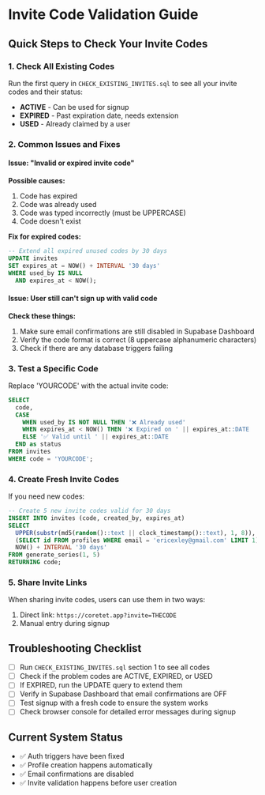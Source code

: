 # Invite Code Validation Guide

## Quick Steps to Check Your Invite Codes

### 1. Check All Existing Codes
Run the first query in `CHECK_EXISTING_INVITES.sql` to see all your invite codes and their status:
- **ACTIVE** - Can be used for signup
- **EXPIRED** - Past expiration date, needs extension
- **USED** - Already claimed by a user

### 2. Common Issues and Fixes

#### Issue: "Invalid or expired invite code"
**Possible causes:**
1. Code has expired
2. Code was already used
3. Code was typed incorrectly (must be UPPERCASE)
4. Code doesn't exist

**Fix for expired codes:**
```sql
-- Extend all expired unused codes by 30 days
UPDATE invites
SET expires_at = NOW() + INTERVAL '30 days'
WHERE used_by IS NULL 
  AND expires_at < NOW();
```

#### Issue: User still can't sign up with valid code
**Check these things:**
1. Make sure email confirmations are still disabled in Supabase Dashboard
2. Verify the code format is correct (8 uppercase alphanumeric characters)
3. Check if there are any database triggers failing

### 3. Test a Specific Code
Replace 'YOURCODE' with the actual invite code:
```sql
SELECT 
  code,
  CASE 
    WHEN used_by IS NOT NULL THEN '❌ Already used'
    WHEN expires_at < NOW() THEN '❌ Expired on ' || expires_at::DATE
    ELSE '✅ Valid until ' || expires_at::DATE
  END as status
FROM invites
WHERE code = 'YOURCODE';
```

### 4. Create Fresh Invite Codes
If you need new codes:
```sql
-- Create 5 new invite codes valid for 30 days
INSERT INTO invites (code, created_by, expires_at)
SELECT 
  UPPER(substr(md5(random()::text || clock_timestamp()::text), 1, 8)),
  (SELECT id FROM profiles WHERE email = 'ericexley@gmail.com' LIMIT 1),
  NOW() + INTERVAL '30 days'
FROM generate_series(1, 5)
RETURNING code;
```

### 5. Share Invite Links
When sharing invite codes, users can use them in two ways:
1. Direct link: `https://coretet.app?invite=THECODE`
2. Manual entry during signup

## Troubleshooting Checklist

- [ ] Run `CHECK_EXISTING_INVITES.sql` section 1 to see all codes
- [ ] Check if the problem codes are ACTIVE, EXPIRED, or USED
- [ ] If EXPIRED, run the UPDATE query to extend them
- [ ] Verify in Supabase Dashboard that email confirmations are OFF
- [ ] Test signup with a fresh code to ensure the system works
- [ ] Check browser console for detailed error messages during signup

## Current System Status
- ✅ Auth triggers have been fixed
- ✅ Profile creation happens automatically
- ✅ Email confirmations are disabled
- ✅ Invite validation happens before user creation